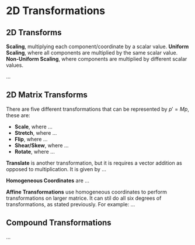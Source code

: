 # 2D Transformations

## 2D Transforms
**Scaling**, multiplying each component/coordinate by a scalar value. **Uniform Scaling**, where all components are multiplied by the same scalar value. **Non-Uniform Scaling**, where components are multiplied by different scalar values.

...

## 2D Matrix Transforms
There are five different transformations that can be represented by $p' = Mp$, these are:
* **Scale**, where ...
* **Stretch**, where ...
* **Flip**, where ...
* **Shear/Skew**, where ...
* **Rotate**, where ...

**Translate** is another transformation, but it is requires a vector addition as opposed to multiplication. It is given by ...

**Homogeneous Coordinates** are ...

**Affine Transformations** use homogeneous coordinates to perform transformations on larger matrice. It can stil do all six degrees of transformations, as stated previously. For example:
...

## Compound Transformations
...
